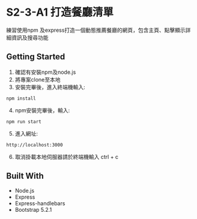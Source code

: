 # S2-3-A1 打造餐廳清單

練習使用npm 及express打造一個動態推薦餐廳的網頁，包含主頁、點擊顯示詳細資訊及搜尋功能


## Getting Started

1. 確認有安裝npm及node.js
2. 將專案clone至本地
3. 安裝完畢後，進入終端機輸入:

```
npm install
```
4. npm安裝完畢後，輸入:

```
npm run start
```

5. 進入網址:

```
http://localhost:3000
```

6. 取消掛載本地伺服器請於終端機輸入 ctrl + c



## Built With

* Node.js
* Express
* Express-handlebars
* Bootstrap 5.2.1


